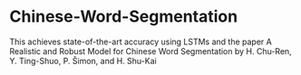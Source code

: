 # Chinese-Word-Segmentation

This achieves state-of-the-art accuracy using LSTMs and the paper A Realistic and Robust Model for Chinese Word Segmentation by H. Chu-Ren, Y. Ting-Shuo, P. Šimon, and H. Shu-Kai
